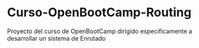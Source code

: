 # Curso-OpenBootCamp-Routing
Proyecto del curso de OpenBootCamp dirigido específicamente a desarrollar un sistema de Enrutado
